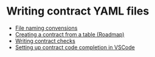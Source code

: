 # Writing contract YAML files

* [File naming convensions](01_file_naming_conventions.md)
* [Creating a contract from a table (Roadmap)](02_creating_a_contract_from_a_table.md)
* [Writing contract checks](03_writing_contract_checks.md)
* [Setting up contract code completion in VSCode](04_setting_up_contract_code_completion_in_vscode.md)
